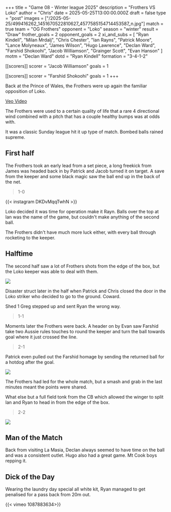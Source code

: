 +++
title = "Game 08 - Winter league 2025"
description = "Frothers VS Loko"
author = "Chris"
date = 2025-05-25T13:00:00.000Z
draft = false
type = "post"
images = ["/2025-05-25/499416262_1451670522810627_4577585154714453587_n.jpg"]
match = true
team = "OG Frothers"
opponent = "Loko"
season = "winter"
result = "Draw"
frother_goals = 2
opponent_goals = 2
xi_and_subs = [
  "Ryan Kindell",
  "Milan Mrdalj",
  "Chris Chester",
  "Ian Rayns",
  "Patrick Moore",
  "Lance Molyneaux",
  "James Wilson",
  "Hugo Lawrence",
  "Declan Ward",
  "Farshid Shokoohi",
  "Jacob Williamson",
  "Grainger Scott",
  "Evan Hanson"
]
motm = "Declan Ward"
dotd = "Ryan Kindell"
formation = "3-4-1-2"

[[scorers]]
scorer = "Jacob Williamson"
goals = 1

[[scorers]]
scorer = "Farshid Shokoohi"
goals = 1
+++
 
Back at the Prince of Wales, the Frothers were up again the familiar opposition of Loko.

[Veo Video](https://app.veo.co/matches/20250525-prince-of-wales-frolol-55ea5f63/)

The Frothers were used to a certain quality of life that a rare 4 directional wind combined with a pitch that has a couple healthy bumps was at odds with. 

It was a classic Sunday league hit it up type of match. Bombed balls rained supreme. 

## First half

The Frothers took an early lead from a set piece, a long freekick from James was headed back in by Patrick and Jacob turned it on target. A save from the keeper and some black magic saw the ball end up in the back of the net. 

> 1-0

{{< instagram DKDvMqqTwhN >}}

Loko decided it was time for operation make it Rayn. Balls over the top at Ian was the name of the game, but couldn't make anything of the second ball.

The Frothers didn't have much more luck either, with every ball through rocketing to the keeper. 

## Halftime 

The second half saw a lot of Frothers shots from the edge of the box, but the Loko keeper was able to deal with them. 

![](/2025-05-25/501345606_1451671079477238_4834083713293981981_n.jpg)

Disaster struct later in the half when Patrick and Chris closed the door in the Loko striker who decided to go to the ground. Coward.

Shed 1 Greg stepped up and sent Ryan the wrong way.

> 1-1

Moments later the Frothers were back. A header on by Evan saw Farshid take two Aussie rules touches to round the keeper and turn the ball towards goal where it just crossed the line.

> 2-1

Patrick even pulled out the Farshid homage by sending the returned ball for a hotdog after the goal.

![](/2025-05-25/patrick-miss.jpg)


The Frothers had led for the whole match, but a smash and grab in the last minutes meant the points were shared.

What else but a full field tonk from the CB which allowed the winger to split Ian and Ryan to head in from the edge of the box.

> 2-2

![](/2025-05-25/500084930_1451670426143970_5220930152927478246_n.jpg)

 
## Man of the Match
Back from visiting La Masia, Declan always seemed to have time on the ball and was a consistent outlet. Hugo also had a great game. Mt Cook boys repping it.


## Dick of the Day
Wearing the laundry day special all white kit, Ryan managed to get penalised for a pass back from 20m out.


{{< vimeo 1087883634>}}